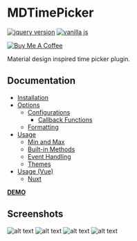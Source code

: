 MDTimePicker
========
[![jquery version](https://img.shields.io/npm/dt/@dmuy/jquery-timepicker?style=flat-square)](https://www.npmjs.com/package/@dmuy/jquery-timepicker)
[![vanilla js](https://img.shields.io/npm/dt/@dmuy/timepicker?style=flat-square)](https://www.npmjs.com/package/@dmuy/timepicker)

[![Buy Me A Coffee](https://i.imgur.com/PbiWKn8.png)](https://www.buymeacoffee.com/dmuy)

Material design inspired time picker plugin.

## Documentation
* [Installation](https://github.com/dmuy/MDTimePicker/wiki/Installation)
* [Options](https://github.com/dmuy/MDTimePicker/wiki/Options)
  * [Configurations](https://github.com/dmuy/MDTimePicker/wiki/Options#configurations)
    * [Callback Functions](https://github.com/dmuy/MDTimePicker/wiki/Options#callback-functions)
  * [Formatting](https://github.com/dmuy/MDTimePicker/wiki/Options#formatting)
* [Usage](https://github.com/dmuy/MDTimePicker/wiki/Usage)
  * [Min and Max](https://github.com/dmuy/MDTimePicker/wiki/Usage#min-and-max)
  * [Built-in Methods](https://github.com/dmuy/MDTimePicker/wiki/Usage#usable-built-in-methods)
  * [Event Handling](https://github.com/dmuy/MDTimePicker/wiki/Usage#event)
  * [Themes](https://github.com/dmuy/MDTimePicker/wiki/Usage#themes)
* [Usage (Vue)](https://github.com/dmuy/MDTimePicker/wiki/Usage-(Vue))
  * [Nuxt](https://github.com/dmuy/MDTimePicker/wiki/Usage-(Vue)#nuxt)

**[DEMO](https://dmuy.github.io/MDTimePicker/)**

## Screenshots
![alt text](https://i.imgur.com/M7Jb5H3.png "TimePicker: Hour")
![alt text](https://i.imgur.com/LmIkHoU.png "TimePicker: Minute")
![alt text](https://i.imgur.com/WyS2aHd.png "TimePicker: Dark")
![alt text](https://i.imgur.com/kNqqKMZ.png "TimePicker: 24-hour mode")
